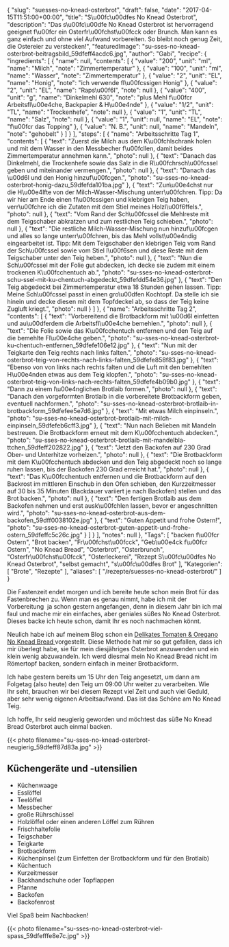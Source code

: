 {
    "slug": "suesses-no-knead-osterbrot",
    "draft": false,
    "date": "2017-04-15T11:51:00+00:00",
    "title": "S\u00fc\u00dfes No Knead Osterbrot",
    "description": "Das s\u00fc\u00dfe No Knead Osterbrot ist hervorragend geeignet f\u00fcr ein Osterfr\u00fchst\u00fcck oder Brunch. Man kann es ganz einfach und ohne viel Aufwand vorbereiten. So bleibt noch genug Zeit, die Ostereier zu verstecken!",
    "featuredImage": "su-sses-no-knead-osterbrot-beitragsbild_59dfeff4acdc6.jpg",
    "author": "Gabi",
    "recipe": {
        "ingredients": [
            {
                "name": null,
                "contents": [
                    {
                        "value": "200",
                        "unit": "ml",
                        "name": "Milch",
                        "note": "Zimmertemperatur"
                    },
                    {
                        "value": "100",
                        "unit": "ml",
                        "name": "Wasser",
                        "note": "Zimmertemperatur"
                    },
                    {
                        "value": "2",
                        "unit": "EL",
                        "name": "Honig",
                        "note": "ich verwende fl\u00fcssigen Honig"
                    },
                    {
                        "value": "2",
                        "unit": "EL",
                        "name": "Raps\u00f6l",
                        "note": null
                    },
                    {
                        "value": "400",
                        "unit": "g",
                        "name": "Dinkelmehl 630",
                        "note": "plus Mehl f\u00fcr Arbeitsfl\u00e4che, Backpapier & H\u00e4nde"
                    },
                    {
                        "value": "1\/2",
                        "unit": "TL",
                        "name": "Trockenhefe",
                        "note": null
                    },
                    {
                        "value": "1",
                        "unit": "TL",
                        "name": "Salz",
                        "note": null
                    },
                    {
                        "value": "1",
                        "unit": null,
                        "name": "EL",
                        "note": "f\u00fcr das Topping"
                    },
                    {
                        "value": "N. B.",
                        "unit": null,
                        "name": "Mandeln",
                        "note": "gehobelt"
                    }
                ]
            }
        ],
        "steps": [
            {
                "name": "Arbeitsschritte Tag 1",
                "contents": [
                    {
                        "text": "Zuerst die Milch aus dem K\u00fchlschrank holen und mit dem Wasser in den Messbecher f\u00fcllen, damit beides Zimmertemperatur annehmen kann.",
                        "photo": null
                    },
                    {
                        "text": "Danach das Dinkelmehl, die Trockenhefe sowie das Salz in die R\u00fchrsch\u00fcssel geben und miteinander vermengen.",
                        "photo": null
                    },
                    {
                        "text": "Danach das \u00d6l und den Honig hinzuf\u00fcgen.",
                        "photo": "su-sses-no-knead-osterbrot-honig-dazu_59dfefda101ba.jpg"
                    },
                    {
                        "text": "Zun\u00e4chst nur die H\u00e4lfte von der Milch-Wasser-Mischung unterr\u00fchren. Tipp: Da wir hier am Ende einen fl\u00fcssigen und klebrigen Teig haben, verr\u00fchre ich die Zutaten mit dem Stiel meines Holzl\u00f6ffels.",
                        "photo": null
                    },
                    {
                        "text": "Vom Rand der Sch\u00fcssel die Mehlreste mit dem Teigschaber abkratzen und zum restlichen Teig schieben.",
                        "photo": null
                    },
                    {
                        "text": "Die restliche Milch-Wasser-Mischung nun hinzuf\u00fcgen und alles so lange unterr\u00fchren, bis das Mehl vollst\u00e4ndig eingearbeitet ist. Tipp: Mit dem Teigschaber den klebrigen Teig vom Rand der Sch\u00fcssel sowie vom Stiel l\u00f6sen und diese Reste mit dem Teigschaber unter den Teig heben.",
                        "photo": null
                    },
                    {
                        "text": "Nun die Sch\u00fcssel mit der Folie gut abdecken, ich decke sie zudem mit einem trockenen K\u00fcchentuch ab.",
                        "photo": "su-sses-no-knead-osterbrot-schu-ssel-mit-ku-chentuch-abgedeckt_59dfefdd54e36.jpg"
                    },
                    {
                        "text": "Den Teig abgedeckt bei Zimmertemperatur etwa 18 Stunden gehen lassen. Tipp: Meine Sch\u00fcssel passt in einen gro\u00dfen Kochtopf. Da stelle ich sie hinein und decke diesen mit dem Topfdeckel ab, so dass der Teig keine Zugluft kriegt.",
                        "photo": null
                    }
                ]
            },
            {
                "name": "Arbeitsschritte Tag 2",
                "contents": [
                    {
                        "text": "Vorbereitend die Brotbackform mit \u00d6l einfetten und au\u00dferdem die Arbeitsfl\u00e4che bemehlen.",
                        "photo": null
                    },
                    {
                        "text": "Die Folie sowie das K\u00fcchentuch entfernen und den Teig auf die bemehlte Fl\u00e4che geben.",
                        "photo": "su-sses-no-knead-osterbrot-ku-chentuch-entfernen_59dfefe106e12.jpg"
                    },
                    {
                        "text": "Nun mit der Teigkarte den Teig rechts nach links falten.",
                        "photo": "su-sses-no-knead-osterbrot-teig-von-rechts-nach-links-falten_59dfefe858f83.jpg"
                    },
                    {
                        "text": "Ebenso von von links nach rechts falten und die Luft mit den bemehlten H\u00e4nden etwas aus dem Teig klopfen.",
                        "photo": "su-sses-no-knead-osterbrot-teig-von-links-nach-rechts-falten_59dfefe4b09b0.jpg"
                    },
                    {
                        "text": "Dann zu einem l\u00e4nglichen Brotlaib formen.",
                        "photo": null
                    },
                    {
                        "text": "Danach den vorgeformten Brotlaib in die vorbereitete Brotbackform geben, eventuell nachformen.",
                        "photo": "su-sses-no-knead-osterbrot-brotlaib-in-brotbackform_59dfefee5e7d6.jpg"
                    },
                    {
                        "text": "Mit etwas Milch einpinseln.",
                        "photo": "su-sses-no-knead-osterbrot-brotlaib-mit-milch-einpinseln_59dfefeb6cff3.jpg"
                    },
                    {
                        "text": "Nun nach Belieben mit Mandeln bestreuen. Die Brotbackform erneut mit dem K\u00fcchentuch abdecken.",
                        "photo": "su-sses-no-knead-osterbrot-brotlaib-mit-mandelbla-ttchen_59dfeff202822.jpg"
                    },
                    {
                        "text": "Jetzt den Backofen auf 230 Grad Ober- und Unterhitze vorheizen.",
                        "photo": null
                    },
                    {
                        "text": "Die Brotbackform mit dem K\u00fcchentuch abdecken und den Teig abgedeckt noch so lange ruhen lassen, bis der Backofen 230 Grad erreicht hat.",
                        "photo": null
                    },
                    {
                        "text": "Das K\u00fcchentuch entfernen und die Brotbackform auf den Backrost im mittleren Einschub in den Ofen schieben,  den Kurzzeitmesser auf 30 bis 35 Minuten (Backdauer variiert je nach Backofen) stellen und das Brot backen.",
                        "photo": null
                    },
                    {
                        "text": "Den fertigen Brotlaib aus dem Backofen nehmen und erst ausk\u00fchlen lassen, bevor er angeschnitten wird.",
                        "photo": "su-sses-no-knead-osterbrot-aus-dem-backofen_59dff0038102e.jpg"
                    },
                    {
                        "text": "Guten Appetit und frohe Ostern!",
                        "photo": "su-sses-no-knead-osterbrot-guten-appetit-und-frohe-ostern_59dfeffc5c26c.jpg"
                    }
                ]
            }
        ],
        "notes": null
    },
    "Tags": [
        "backen f\u00fcr Ostern",
        "Brot backen",
        "Fr\u00fchst\u00fcck",
        "Geb\u00e4ck f\u00fcr Ostern",
        "No Knead Bread",
        "Osterbrot",
        "Osterbrunch",
        "Osterfr\u00fchst\u00fcck",
        "Osterleckerei",
        "Rezept S\u00fc\u00dfes No Knead Osterbrot",
        "selbst gemacht",
        "s\u00fc\u00dfes Brot"
    ],
    "Kategorien": [
        "Brote",
        "Rezepte"
    ],
    "aliases": [
        "\/rezepte\/suesses-no-knead-osterbrot\/"
    ]
}

Die Fastenzeit endet morgen und ich bereite heute schon mein Brot für das Fastenbrechen zu. Wenn man es genau nimmt, habe ich mit der Vorbereitung  ja schon gestern angefangen, denn in diesem Jahr bin ich mal faul und mache mir ein einfaches, aber geniales süßes No Knead Osterbrot. Dieses backe ich heute schon, damit Ihr es noch nachmachen könnt.

Neulich habe ich auf meinem Blog schon ein [Delikates Tomaten & Oregano No Knead Bread ][1]vorgestellt. Diese Methode hat mir so gut gefallen, dass ich mir überlegt habe, sie für mein diesjähriges Osterbrot anzuwenden und ein klein wenig abzuwandeln. Ich werd diesmal mein No Knead Bread nicht im Römertopf backen, sondern einfach in meiner Brotbackform.

Ich habe gestern bereits um 15 Uhr den Teig angesetzt, um dann am Folgetag (also heute) den Teig um 09:00 Uhr weiter zu verarbeiten. Wie Ihr seht, brauchen wir bei diesem Rezept viel Zeit und auch viel Geduld, aber sehr wenig eigenen Arbeitsaufwand. Das ist das Schöne am No Knead Teig.

Ich hoffe, Ihr seid neugierig geworden und möchtest das süße No Knead Bread Osterbrot auch einmal backen.

{{< photo filename="su-sses-no-knead-osterbrot-neugierig_59dfeff87d83a.jpg" >}}

## Küchengeräte und -utensilien

 * Küchenwaage
 * Esslöffel
 * Teelöffel
 * Messbecher
 * große Rührschüssel
 * Holzlöffel oder einen anderen Löffel zum Rühren
 * Frischhaltefolie
 * Teigschaber
 * Teigkarte
 * Brotbackform
 * Küchenpinsel (zum Einfetten der Brotbackform und für den Brotlaib)
 * Küchentuch
 * Kurzeitmesser
 * Backhandschuhe oder Topflappen
 * Pfanne
 * Backofen
 * Backofenrost

Viel Spaß beim Nachbacken!

{{< photo filename="su-sses-no-knead-osterbrot-viel-spass_59dfefffe8e7c.jpg" >}}

 [1]: https://kochfokus.de/rezepte/delikates-tomaten-oregano-no-knead-bread/